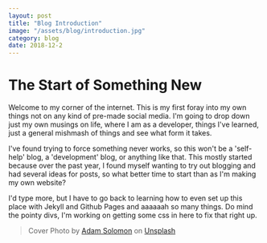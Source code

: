```yaml
---
layout: post
title: "Blog Introduction"
image: "/assets/blog/introduction.jpg"
category: blog
date: 2018-12-2
---
```


# The Start of Something New

Welcome to my corner of the internet. This is my first foray into my own things not on any kind of pre-made social media. I'm going to drop down just my own musings on life, where I am as a developer, things I've learned, just a general mishmash of things and see what form it takes. 

I've found trying to force something never works, so this won't be a 'self-help' blog, a 'development' blog, or anything like that. This mostly started because over the past year, I found myself wanting to try out blogging and had several ideas for posts, so what better time to start than as I'm making my own website? 

I'd type more, but I have to go back to learning how to even set up this place with Jekyll and Github Pages and aaaaaah so many things. Do mind the pointy divs, I'm working on getting some css in here to fix that right up.

> Cover Photo by [Adam Solomon](https://unsplash.com/photos/WHUDOzd5IYU?utm_source=unsplash&utm_medium=referral&utm_content=creditCopyText) on [Unsplash](https://unsplash.com/search/photos/introduction?utm_source=unsplash&utm_medium=referral&utm_content=creditCopyText)